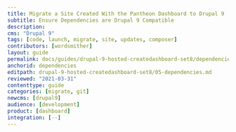 ```yaml
---
title: Migrate a Site Created With the Pantheon Dashboard to Drupal 9
subtitle: Ensure Dependencies are Drupal 9 Compatible
description: 
cms: "Drupal 9"
tags: [code, launch, migrate, site, updates, composer]
contributors: [wordsmither]
layout: guide
permalink: docs/guides/drupal-9-hosted-createdashboard-set8/dependencies
anchorid: dependencies
editpath: drupal-9-hosted-createdashboard-set8/05-dependencies.md
reviewed: "2021-03-31"
contenttype: guide
categories: [migrate, git]
newcms: [drupal9]
audience: [development]
product: [dashboard]
integration: [--]
---
```


<Partial file="drupal-9/dependencies-compatible.md" />
